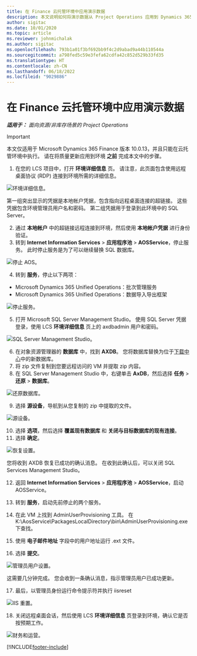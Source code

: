 ```yaml
---
title: 在 Finance 云托管环境中应用演示数据
description: 本文说明如何将演示数据从 Project Operations 应用到 Dynamics 365 Finance 云托管环境。
author: sigitac
ms.date: 10/01/2020
ms.topic: article
ms.reviewer: johnmichalak
ms.author: sigitac
ms.openlocfilehash: 793b1a01f3bf692bb9f4c2d9abad9a44b110544a
ms.sourcegitcommit: a798fed5c59e3fefa62cdfa42c852d529b33fd35
ms.translationtype: HT
ms.contentlocale: zh-CN
ms.lasthandoff: 06/18/2022
ms.locfileid: "9029886"
---
```

# <a name="apply-demo-data-to-a-finance-cloud-hosted-environment"></a>在 Finance 云托管环境中应用演示数据

_**适用于：** 面向资源/非库存场景的 Project Operations_

> [!IMPORTANT]
> 本文仅适用于 Microsoft Dynamics 365 Finance 版本 10.0.13，并且只能在云托管环境中执行。 请在将质量更新应用到环境 **之前** 完成本文中的步骤。

1. 在您的 LCS 项目中，打开 **环境详细信息** 页。 请注意，此页面包含使用远程桌面协议 (RDP) 连接到环境所需的详细信息。

![环境详细信息。](./media/1EnvironmentDetails.png)

第一组突出显示的凭据是本地帐户凭据，包含指向远程桌面连接的超链接。 这些凭据包含环境管理员用户名和密码。 第二组凭据用于登录到此环境中的 SQL Server。

2. 通过 **本地帐户** 中的超链接远程连接到环境，然后使用 **本地帐户凭据** 进行身份验证。
3. 转到 **Internet Information Services** > **应用程序池** > **AOSService**，停止服务。 此时停止服务是为了可以继续替换 SQL 数据库。

![停止 AOS。](./media/2StopAOS.png)

4. 转到 **服务**，停止以下两项：

- Microsoft Dynamics 365 Unified Operations：批次管理服务
- Microsoft Dynamics 365 Unified Operations：数据导入导出框架

![停止服务。](./media/3StopServices.png)

5. 打开 Microsoft SQL Server Management Studio。 使用 SQL Server 凭据登录，使用 LCS **环境详细信息** 页上的 axdbadmin 用户和密码。

![SQL Server Management Studio。](./media/4SSMS.png)

6. 在对象资源管理器的 **数据库** 中，找到 **AXDB**。 您将数据库替换为位于[下载中心](https://download.microsoft.com/download/1/a/3/1a314bd2-b082-4a87-abdc-1ba26c92b63d/ProjOpsDemoDataFOGARelease.zip)中的新数据库。 
7. 将 zip 文件复制到您要远程访问的 VM 并提取 zip 内容。
8. 在 SQL Server Management Studio 中，右键单击 **AxDB**，然后选择 **任务** > **还原** > **数据库**。

![还原数据库。](./media/5RestoreDatabase.png)

9. 选择 **源设备**，导航到从您复制的 zip 中提取的文件。

![源设备。](./media/6SourceDevice.png)

10. 选择 **选项**，然后选择 **覆盖现有数据库** 和 **关闭与目标数据库的现有连接**。 
11. 选择 **确定**。

![恢复设置。](./media/7RestoreSetting.png)

您将收到 AXDB 恢复已成功的确认消息。 在收到此确认后，可以关闭 SQL Services Management Studio。

12. 返回 **Internet Information Services** > **应用程序池** > **AOSService**，启动 AOSService。
13. 转到 **服务**，启动先前停止的两个服务。

14. 在此 VM 上找到 AdminUserProvisioning 工具。 在 K:\AosService\PackagesLocalDirectory\bin\AdminUserProvisioning.exe 下查找。
15. 使用 **电子邮件地址** 字段中的用户地址运行 .ext 文件。 
16. 选择 **提交**。

![管理员用户设置。](./media/8AdminUserProvisioning.png)

这需要几分钟完成。 您会收到一条确认消息，指示管理员用户已成功更新。

17. 最后，以管理员身份运行命令提示符并执行 iisreset

![IIS 重置。](./media/9IISReset.png)

18. 关闭远程桌面会话，然后使用 LCS **环境详细信息** 页登录到环境，确认它是否按预期工作。

![财务和运营。](./media/10FinanceAndOperations.png)


[!INCLUDE[footer-include](../includes/footer-banner.md)]